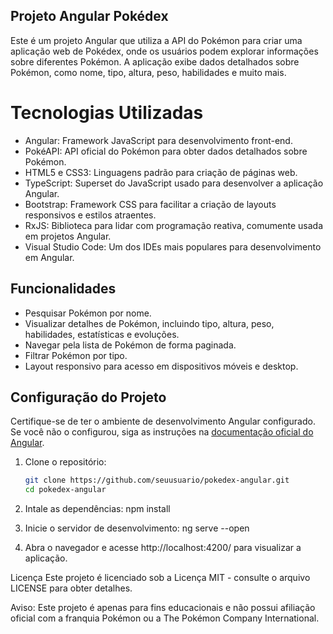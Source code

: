 ## Projeto Angular Pokédex

Este é um projeto Angular que utiliza a API do Pokémon para criar uma aplicação web de Pokédex, onde os usuários podem explorar informações sobre diferentes Pokémon. A aplicação exibe dados detalhados sobre Pokémon, como nome, tipo, altura, peso, habilidades e muito mais.

# Tecnologias Utilizadas

- Angular: Framework JavaScript para desenvolvimento front-end.
- PokéAPI: API oficial do Pokémon para obter dados detalhados sobre Pokémon.
- HTML5 e CSS3: Linguagens padrão para criação de páginas web.
- TypeScript: Superset do JavaScript usado para desenvolver a aplicação Angular.
- Bootstrap: Framework CSS para facilitar a criação de layouts responsivos e estilos atraentes.
- RxJS: Biblioteca para lidar com programação reativa, comumente usada em projetos Angular.
- Visual Studio Code: Um dos IDEs mais populares para desenvolvimento em Angular.

## Funcionalidades

- Pesquisar Pokémon por nome.
- Visualizar detalhes de Pokémon, incluindo tipo, altura, peso, habilidades, estatísticas e evoluções.
- Navegar pela lista de Pokémon de forma paginada.
- Filtrar Pokémon por tipo.
- Layout responsivo para acesso em dispositivos móveis e desktop.

## Configuração do Projeto

Certifique-se de ter o ambiente de desenvolvimento Angular configurado. Se você não o configurou, siga as instruções na [documentação oficial do Angular](https://angular.io/guide/setup-local).

1. Clone o repositório:

   ```bash
   git clone https://github.com/seuusuario/pokedex-angular.git
   cd pokedex-angular

2. Intale as dependências:
npm install

3. Inicie o servidor de desenvolvimento:
ng serve --open

4. Abra o navegador e acesse http://localhost:4200/ para visualizar a aplicação.


Licença
Este projeto é licenciado sob a Licença MIT - consulte o arquivo LICENSE para obter detalhes.


Aviso: Este projeto é apenas para fins educacionais e não possui afiliação oficial com a franquia Pokémon ou a The Pokémon Company International.
